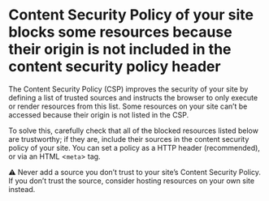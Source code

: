 # Content Security Policy of your site blocks some resources because their origin is not included in the content security policy header

The Content Security Policy (CSP) improves the security of your site by defining a list of trusted sources and instructs the browser to only execute or render resources from this list. Some resources on your site can’t be accessed because their origin is not listed in the CSP.

To solve this, carefully check that all of the blocked resources listed below are trustworthy; if they are, include their sources in the content security policy of your site. You can set a policy as a HTTP header (recommended), or via an HTML <`meta`> tag.

⚠️ Never add a source you don’t trust to your site’s Content Security Policy. If you don’t trust the source, consider hosting resources on your own site instead.